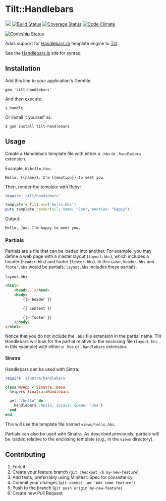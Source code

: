 # Tilt::Handlebars
<a href="http://badge.fury.io/rb/tilt-handlebars"><img src="https://badge.fury.io/rb/tilt-handlebars@2x.png" alt="Gem Version" height="18"></a>
[![Build Status](https://travis-ci.org/jimothyGator/tilt-handlebars.png?branch=develop)](https://travis-ci.org/jimothyGator/tilt-handlebars)
[![Coverage Status](https://coveralls.io/repos/jimothyGator/tilt-handlebars/badge.png?branch=develop)](https://coveralls.io/r/jimothyGator/tilt-handlebars?branch=develop)
[![Code Climate](https://codeclimate.com/github/jimothyGator/tilt-handlebars.png)](https://codeclimate.com/github/jimothyGator/tilt-handlebars)

[![Codeship Status](https://www.codeship.io/projects/71da7c90-ee55-0130-eff4-7205960840ac/status)](https://www.codeship.io/projects/6182)

Adds support for [Handlebars.rb](https://github.com/cowboyd/handlebars.rb) template 
engine to [Tilt](https://github.com/rtomayko/tilt).

See the [Handlebars.js](http://handlebarsjs.com) site for syntax.

## Installation

Add this line to your application's Gemfile:

    gem 'tilt-handlebars'

And then execute:

    $ bundle

Or install it yourself as:

    $ gem install tilt-handlebars

## Usage

Create a Handlebars template file with either a `.hbs` or `.handlebars` extension. 

Example, in `hello.hbs`:

```
Hello, {{name}}. I'm {{emotion}} to meet you.
```

Then, render the template with Ruby:

```ruby
require 'tilt/handlebars'

template = Tilt.new('hello.hbs')
puts template.render(nil, name: "Joe", emotion: "happy")
```

Output:

	Hello, Joe. I'm happy to meet you.

### Partials

Partials are a file that can be loaded into another. For example, you may define a web page with 
a master layout (`layout.hbs`), which includes a header (`header.hbs`) and footer (`footer.hbs`).
In this case, `header.hbs` and `footer.hbs` would be partials; `layout.hbs` includes these partials.

`layout.hbs`:

```html
<html>
	<head>...</head>
	<body>
		{{> header }}

		{{ content }}

		{{> footer }}
	</body>
</html>
```

Notice that you do not include the `.hbs` file extension in the partial name. Tilt Handlebars 
will look for the partial relative to the enclosing file (`layout.hbs` in this example) with
either a `.hbs` or `.handlebars` extension.

#### Sinatra

Handlebars can be used with Sintra:

```ruby
require 'sinatra/handlebars'

class MyApp < Sinatra::Base
  helpers Sinatra::Handlebars

  get "/hello" do
    handlebars :hello, locals: {name: 'Joe'}
  end
end
```

This will use the template file named `views/hello.hbs`.

Partials can also be used with Sinatra. As described previously, partials will be loaded
relative to the enclosing template (e.g., in the `views` directory).

## Contributing

1. Fork it
2. Create your feature branch (`git checkout -b my-new-feature`)
3. Add tests, preferrably using Minitest::Spec for consistency.
4. Commit your changes (`git commit -am 'Add some feature'`)
5. Push to the branch (`git push origin my-new-feature`)
6. Create new Pull Request
